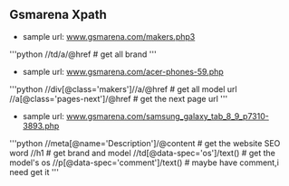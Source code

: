 ## Gsmarena Xpath

- sample url: www.gsmarena.com/makers.php3

'''python
//td/a/@href  # get all brand
'''

- sample url: www.gsmarena.com/acer-phones-59.php

'''python
//div[@class='makers']//a/@href  # get all model url
//a[@class='pages-next']/@href  # get the next page url
'''

- sample url: www.gsmarena.com/samsung_galaxy_tab_8_9_p7310-3893.php

'''python
//meta[@name='Description']/@content   # get the website SEO word
//h1  # get brand and model
//td[@data-spec='os']/text()  # get the model's os
//p[@data-spec='comment']/text()  # maybe have comment,i need get it
'''
